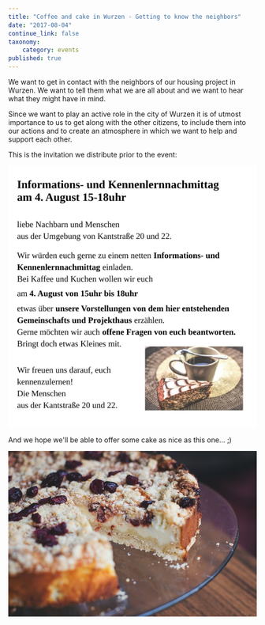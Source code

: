 ```yaml
---
title: "Coffee and cake in Wurzen - Getting to know the neighbors"
date: "2017-08-04"
continue_link: false
taxonomy:
    category: events
published: true
---
```


We want to get in contact with the neighbors of our housing project in Wurzen. We want to tell them what we are all about and we want to hear what they might have in mind.

Since we want to play an active role in the city of Wurzen it is of utmost importance to us to get along with the other citizens, to include them into our actions and to create an atmosphere in which we want to help and support each other.

This is the invitation we distribute prior to the event:

![](wurzen_kaffekuchen.png)

And we hope we'll be able to offer some cake as nice as this one... ;)

![](cake.jpg)
